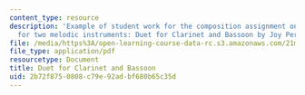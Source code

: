 ```yaml
---
content_type: resource
description: 'Example of student work for the composition assignment on counterpoint
  for two melodic instruments: Duet for Clarinet and Bassoon by Joy Perkinson.'
file: /media/https%3A/open-learning-course-data-rc.s3.amazonaws.com/21m-351-music-composition-fall-2008/2b72f8750808c79e92adbf680b65c35d_perkinson_duet.pdf
file_type: application/pdf
resourcetype: Document
title: Duet for Clarinet and Bassoon
uid: 2b72f875-0808-c79e-92ad-bf680b65c35d
---
```

